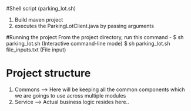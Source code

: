 #Shell script (parking_lot.sh)
  1. Build maven project
  2. executes the ParkingLotClient.java by passing arguments

#Running the project
From the project directory, run this command -
   $ sh parking_lot.sh (Interactive command-line mode)
   $ sh parking_lot.sh file_inputs.txt (File input)

# Project structure
  1. Commons --> Here will be keeping all the common components which we are goings to use across multiple modules
  2. Service --> Actual business logic resides here..


